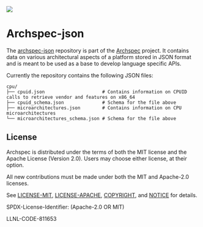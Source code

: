 [![](https://github.com/archspec/archspec-json/workflows/JSON%20Validation/badge.svg)](https://github.com/archspec/archspec-json/actions)

# Archspec-json

The [archspec-json](https://github.com/archspec/archspec-json) repository is part of the
[Archspec](https://github.com/archspec) project. It contains data on various architectural
aspects of a platform stored in JSON format and is meant to be used as a base to develop
language specific APIs.

Currently the repository contains the following JSON files:
```console
cpu/
├── cpuid.json                     # Contains information on CPUID calls to retrieve vendor and features on x86_64
├── cpuid_schema.json              # Schema for the file above
├── microarchitectures.json        # Contains information on CPU microarchitectures
└── microarchitectures_schema.json # Schema for the file above
 ```


## License

Archspec is distributed under the terms of both the MIT license and the
Apache License (Version 2.0). Users may choose either license, at their
option.

All new contributions must be made under both the MIT and Apache-2.0
licenses.

See [LICENSE-MIT](https://github.com/archspec/archspec-json/blob/master/LICENSE-MIT),
[LICENSE-APACHE](https://github.com/archspec/archspec-json/blob/master/LICENSE-APACHE),
[COPYRIGHT](https://github.com/archspec/archspec-json/blob/master/COPYRIGHT), and
[NOTICE](https://github.com/archspec/archspec-json/blob/master/NOTICE) for details.

SPDX-License-Identifier: (Apache-2.0 OR MIT)

LLNL-CODE-811653
